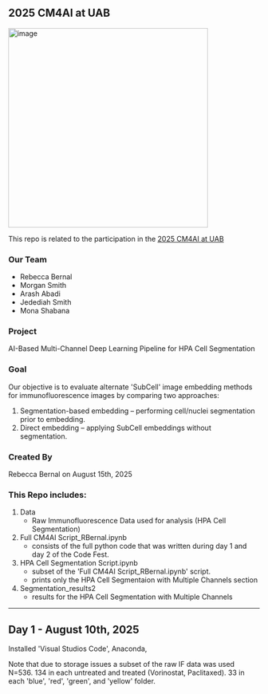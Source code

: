 2025 CM4AI at UAB
-----------------------------------------------------------------------------------------------

<img width="400" height="400" alt="image" src="https://github.com/user-attachments/assets/0f648033-7bb3-4f70-9d8f-9084a690e306" />

This repo is related to the participation in the [2025 CM4AI at UAB ](https://www.uab.edu/medicine/informatics/news-events/events/cm4ai-codefest-at-uab)

### Our Team
- Rebecca Bernal
- Morgan Smith
- Arash Abadi
- Jedediah Smith
- Mona Shabana

### Project
AI-Based Multi-Channel Deep Learning Pipeline for HPA Cell Segmentation

### Goal
Our objective is to evaluate alternate 'SubCell' image embedding methods for immunofluorescence images by comparing two approaches: 
1. Segmentation-based embedding – performing cell/nuclei segmentation prior to embedding.
2. Direct embedding – applying SubCell embeddings without segmentation.

### Created By
Rebecca Bernal on August 15th, 2025


### This Repo includes: 
1. Data
    - Raw Immunofluorescence Data used for analysis (HPA Cell Segmentation)
2. Full CM4AI Script_RBernal.ipynb
    - consists of the full python code that was written during day 1 and day 2 of the Code Fest.
3. HPA Cell Segmentation Script.ipynb
     - subset of the 'Full CM4AI Script_RBernal.ipynb' script.
     - prints only the HPA Cell Segmentaion with Multiple Channels section
4. Segmentation_results2
    - results for the HPA Cell Segmentation with Multiple Channels


-----------------------------------------------------------------------------------------------


Day 1 - August 10th, 2025
-----------------------------------------------------------------------------------------------
Installed 'Visual Studios Code', Anaconda,

Note that due to storage issues a subset of the raw IF data was used N=536. 134 in each untreated and treated (Vorinostat, Paclitaxed). 33 in each 'blue', 'red', 'green', and 'yellow' folder.













